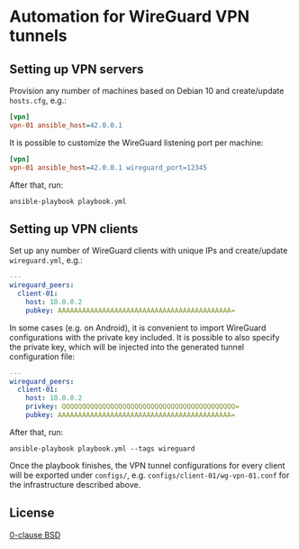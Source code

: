 # Automation for WireGuard VPN tunnels

## Setting up VPN servers

Provision any number of machines based on Debian 10 and create/update `hosts.cfg`, e.g.:

```ini
[vpn]
vpn-01 ansible_host=42.0.0.1
```

It is possible to customize the WireGuard listening port per machine:

```ini
[vpn]
vpn-01 ansible_host=42.0.0.1 wireguard_port=12345
```

After that, run:

```shell
ansible-playbook playbook.yml
```

## Setting up VPN clients

Set up any number of WireGuard clients with unique IPs and create/update `wireguard.yml`, e.g.:

```yml
---
wireguard_peers:
  client-01:
    host: 10.0.0.2
    pubkey: AAAAAAAAAAAAAAAAAAAAAAAAAAAAAAAAAAAAAAAAAAA=
```

In some cases (e.g. on Android), it is convenient to import WireGuard configurations with the private key included. It is possible to also specify the private key, which will be injected into the generated tunnel configuration file:

```yml
---
wireguard_peers:
  client-01:
    host: 10.0.0.2
    privkey: QQQQQQQQQQQQQQQQQQQQQQQQQQQQQQQQQQQQQQQQQQQ=
    pubkey: AAAAAAAAAAAAAAAAAAAAAAAAAAAAAAAAAAAAAAAAAAA=
```

After that, run:

```shell
ansible-playbook playbook.yml --tags wireguard
```

Once the playbook finishes, the VPN tunnel configurations for every client will be exported under `configs/`, e.g. `configs/client-01/wg-vpn-01.conf` for the infrastructure described above.

## License

[0-clause BSD](LICENSE-0BSD.txt)
